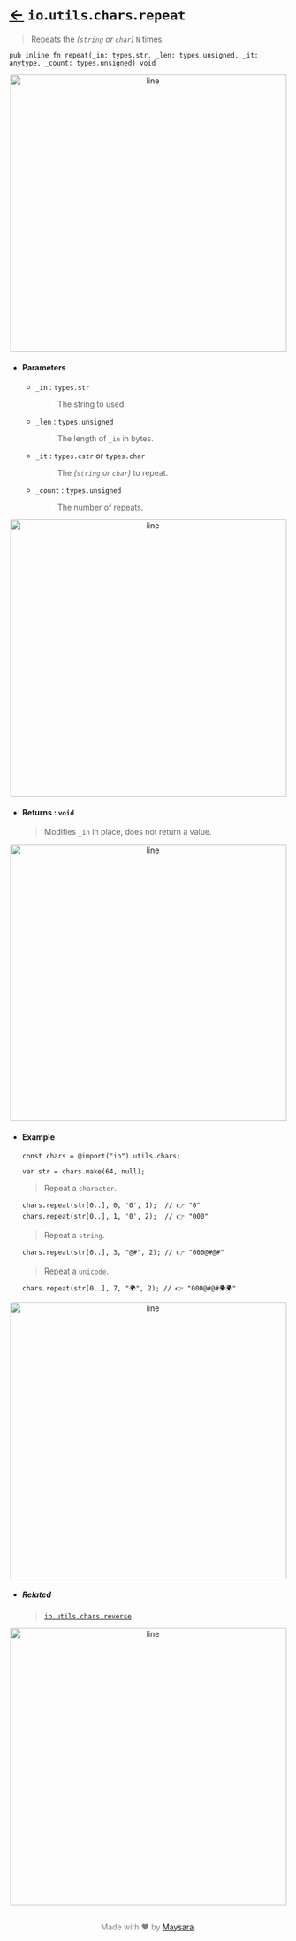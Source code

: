 # [←](../readme.md) `io`.`utils`.`chars`.`repeat`

> Repeats the _(`string` or `char`)_ `N` times.

```zig
pub inline fn repeat(_in: types.str, _len: types.unsigned, _it: anytype, _count: types.unsigned) void
```


<div align="center">
<img src="https://raw.githubusercontent.com/Super-ZIG/io/refs/heads/main/docs/dist/img/md/line.png" alt="line" style="width:500px;"/>
</div>

- #### Parameters

    - `_in` : `types.str`

        > The string to used.

    - `_len` : `types.unsigned`

        > The length of `_in` in bytes.

    - `_it` : `types.cstr` or `types.char`

        > The _(`string` or `char`)_ to repeat.

    - `_count` : `types.unsigned`

        > The number of repeats.

<div align="center">
<img src="https://raw.githubusercontent.com/Super-ZIG/io/refs/heads/main/docs/dist/img/md/line.png" alt="line" style="width:500px;"/>
</div>

- #### Returns : `void`

    > Modifies `_in` in place, does not return a value.

<div align="center">
<img src="https://raw.githubusercontent.com/Super-ZIG/io/refs/heads/main/docs/dist/img/md/line.png" alt="line" style="width:500px;"/>
</div>

- #### Example

    ```zig
    const chars = @import("io").utils.chars;
    ```

    ```zig
    var str = chars.make(64, null);
    ```

    > Repeat a `character`.

    ```zig
    chars.repeat(str[0..], 0, '0', 1);  // 👉 "0"
    chars.repeat(str[0..], 1, '0', 2);  // 👉 "000"
    ```

    > Repeat a `string`.

    ```zig
    chars.repeat(str[0..], 3, "@#", 2); // 👉 "000@#@#"
    ```

    > Repeat a `unicode`.

    ```zig
    chars.repeat(str[0..], 7, "🌍", 2); // 👉 "000@#@#🌍🌍"
    ```

<div align="center">
<img src="https://raw.githubusercontent.com/Super-ZIG/io/refs/heads/main/docs/dist/img/md/line.png" alt="line" style="width:500px;"/>
</div>

- ##### Related

  > [`io.utils.chars.reverse`](./reverse.md)

<div align="center">
<img src="https://raw.githubusercontent.com/Super-ZIG/io/refs/heads/main/docs/dist/img/md/line.png" alt="line" style="width:500px;"/>
</div>

<p align="center" style="color:grey;"><br />Made with ❤️ by <a href="http://github.com/maysara-elshewehy" target="blank">Maysara</a>.</p>